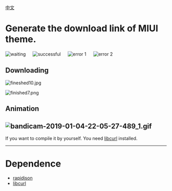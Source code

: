 [中文](readme_zh.md)

# Generate the download link of MIUI theme.
![waiting](https://i.loli.net/2018/12/04/5c05de3f915ea.jpg)
　
![successful](https://i.loli.net/2018/12/04/5c05de3fb0267.jpg)
　
![error 1](https://i.loli.net/2018/12/04/5c05de4086ab1.jpg)
　
![error 2](https://i.loli.net/2018/12/04/5c05de40793c0.jpg)
　
## Downloading

![fineshed10.jpg](https://i.loli.net/2019/01/03/5c2df8f4e8b83.jpg)

![finished7.png](https://i.loli.net/2019/01/03/5c2df8f5355e2.png)

## Animation

![bandicam-2019-01-04-22-05-27-489_1.gif](https://i.loli.net/2019/01/04/5c2f6d0279a8f.gif)
-----
If you want to compile it by yourself. You need [libcurl](https://curl.haxx.se/download.html) installed.

-----
# Dependence
 - [rapidjson](https://github.com/Tencent/rapidjson)
 - [libcurl](https://curl.haxx.se/download.html)
